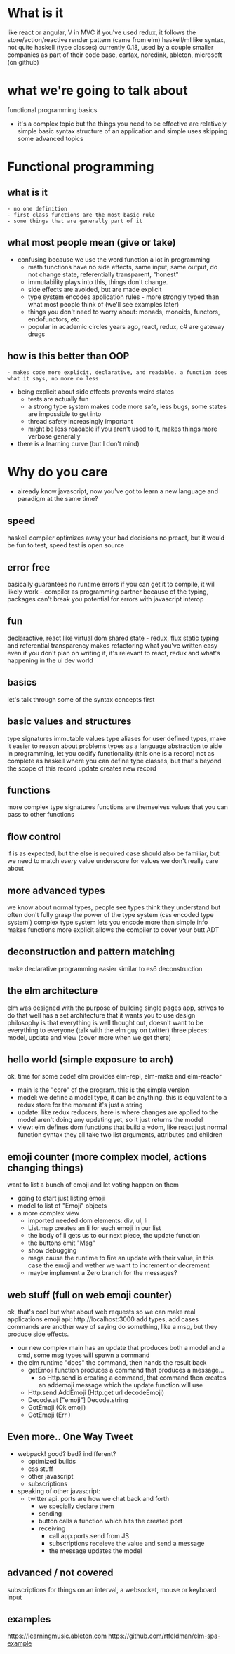 # What is it
like react or angular, V in MVC
if you've used redux, it follows the store/action/reactive render pattern (came from elm)
haskell/ml like syntax, not quite haskell (type classes)
currently 0.18, used by a couple smaller companies as part of their code base, carfax, noredink, ableton, microsoft (on github)

# what we're going to talk about
functional programming basics
  - it's a complex topic but the things you need to be effective are relatively simple
basic syntax
structure of an application and simple uses
skipping some advanced topics

# Functional programming

## what is it
	- no one definition
	- first class functions are the most basic rule
	- some things that are generally part of it

## what most people mean (give or take)
  - confusing because we use the word function a lot in programming
	- math functions have no side effects, same input, same output, do not change state, referentially transparent, "honest"
	- immutability plays into this, things don't change.
	- side effects are avoided, but are made explicit
	- type system encodes application rules - more strongly typed than what most people think of (we'll see examples later)
	- things you don't need to worry about: monads, monoids, functors, endofunctors, etc
	- popular in academic circles years ago, react, redux, c# are gateway drugs

## how is this better than OOP
	- makes code more explicit, declarative, and readable. a function does what it says, no more no less
  - being explicit about side effects prevents weird states
	- tests are actually fun
	- a strong type system makes code more safe, less bugs, some states are impossible to get into
	- thread safety increasingly important
	- might be less readable if you aren't used to it, makes things more verbose generally
  - there is a learning curve (but I don't mind)


# Why do you care
- already know javascript, now you've got to learn a new language and paradigm at the same time?

## speed
haskell compiler optimizes away your bad decisions
no preact, but it would be fun to test, speed test is open source

## error free
basically guarantees no runtime errors
if you can get it to compile, it will likely work - compiler as programming partner
because of the typing, packages can't break you
potential for errors with javascript interop

## fun
declaractive, react like
virtual dom
shared state - redux, flux
static typing and referential transparency makes refactoring what you've written easy
even if you don't plan on writing it, it's relevant to react, redux and what's happening in the ui dev world

## basics
let's talk through some of the syntax concepts first

## basic values and structures
type signatures
immutable values
type aliases for user defined types, make it easier to reason about problems
types as a language abstraction to aide in programming, let you codify functionality (this one is a record)
not as complete as haskell where you can define type classes, but that's beyond the scope of this
record update creates new record

## functions
more complex type signatures
functions are themselves values that you can pass to other functions

## flow control
if is as expected, but the else is required
case should also be familiar, but we need to match *every* value
underscore for values we don't really care about

## more advanced types
we know about normal types, people see types think they understand but often don't fully grasp the power of the type system (css encoded type system!)
complex type system lets you encode more than simple info
makes functions more explicit
allows the compiler to cover your butt
ADT

## deconstruction and pattern matching
make declarative programming easier
similar to es6 deconstruction

## the elm architecture
elm was designed with the purpose of building single pages app, strives to do that well
has a set architecture that it wants you to use
design philosophy is that everything is well thought out, doesn't want to be everything to everyone (talk with the elm guy on twitter)
three pieces: model, update and view (cover more when we get there)

## hello world (simple exposure to arch)
ok, time for some code!
elm provides elm-repl, elm-make and elm-reactor
- main is the "core" of the program. this is the simple version
- model: we define a model type, it can be anything. this is equivalent to a redux store for the moment it's just a string
- update: like redux reducers, here is where changes are applied to the model
	aren't doing any updating yet, so it just returns the model
- view: elm defines dom functions that build a vdom, like react
	just normal function syntax
	they all take two list arguments, attributes and children

## emoji counter (more complex model, actions changing things)
want to list a bunch of emoji and let voting happen on them
- going to start just listing emoji
- model to list of "Emoji" objects
- a more complex view
  - imported needed dom elements: div, ul, li
  - List.map creates an li for each emoji in our list
  - the body of li gets us to our next piece, the update function
  - the buttons emit "Msg"
  - show debugging
  - msgs cause the runtime to fire an update with their value, in this case the emoji and wether we want to increment or decrement
  - maybe implement a Zero branch for the messages?


## web stuff (full on web emoji counter)
ok, that's cool but what about web requests so we can make real applications
emoji api: http://localhost:3000
add types, add cases
commands are another way of saying do something, like a msg, but they produce side effects.
 - our new complex main has an update that produces both a model and a cmd, some msg types will spawn a command
 - the elm runtime "does" the command, then hands the result back
	- getEmoji function produces a command that produces a message...
		- so Http.send is creating a command, that command then creates an addemoji message which the update function will use
    - Http.send AddEmoji (Http.get url decodeEmoji)
    - Decode.at ["emoji"] Decode.string
	- GotEmoji (Ok emoji)
	- GotEmoji (Err )

## Even more.. One Way Tweet
- webpack! good? bad? indifferent?
  - optimized builds
  - css stuff
  - other javascript
  - subscriptions
- speaking of other javascript:
  - twitter api. ports are how we chat back and forth
    - we specially declare them
     - sending
      - button calls a function which hits the created port
     - receiving
       - call app.ports.send from JS
       - subscriptions receieve the value and send a message
       - the message updates the model

## advanced / not covered
subscriptions for things on an interval, a websocket, mouse or keyboard input

## examples
https://learningmusic.ableton.com
https://github.com/rtfeldman/elm-spa-example
